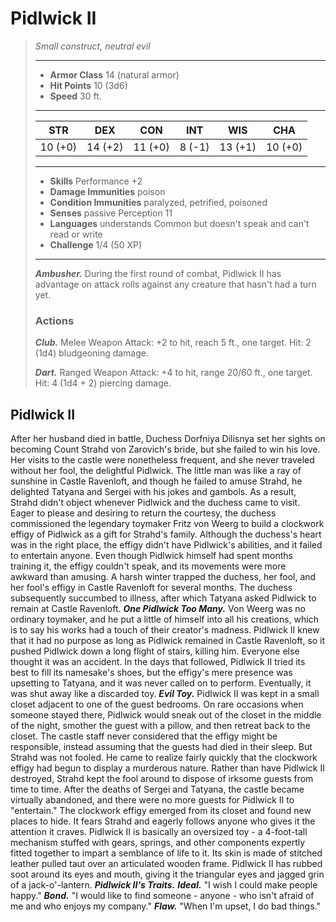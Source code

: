 # Pidlwick II
>*Small construct, neutral evil*
>___
>- **Armor Class** 14 (natural armor)
>- **Hit Points** 10 (3d6)
>- **Speed** 30 ft.
>___
>|STR|DEX|CON|INT|WIS|CHA|
>|:---:|:---:|:---:|:---:|:---:|:---:|
>|10 (+0)|14 (+2)|11 (+0)|8 (-1)|13 (+1)|10 (+0)|
>___
>- **Skills** Performance +2
>- **Damage Immunities** poison
>- **Condition Immunities** paralyzed, petrified, poisoned
>- **Senses** passive Perception 11
>- **Languages** understands Common but doesn't speak and can't read or write
>- **Challenge** 1/4 (50 XP)
>___
>***Ambusher.*** During the first round of combat, Pidlwick II has advantage on attack rolls against any creature that hasn't had a turn yet.  
>
>### Actions
>***Club.*** Melee Weapon Attack: +2 to hit, reach 5 ft., one target. Hit: 2 (1d4) bludgeoning damage.  
>
>***Dart.*** Ranged Weapon Attack: +4 to hit, range 20/60 ft., one target. Hit: 4 (1d4 + 2) piercing damage.
## Pidlwick II
After her husband died in battle, Duchess Dorfniya Dilisnya set her sights on becoming Count Strahd von Zarovich's bride, but she failed to win his love. Her visits to the castle were nonetheless frequent, and she never traveled without her fool, the delightful Pidlwick. The little man was like a ray of sunshine in Castle Ravenloft, and though he failed to amuse Strahd, he delighted Tatyana and Sergei with his jokes and gambols. As a result, Strahd didn't object whenever Pidlwick and the duchess came to visit.
Eager to please and desiring to return the courtesy, the duchess commissioned the legendary toymaker Fritz von Weerg to build a clockwork effigy of Pidlwick as a gift for Strahd's family. Although the duchess's heart was in the right place, the effigy didn't have Pidlwick's abilities, and it failed to entertain anyone. Even though Pidlwick himself had spent months training it, the effigy couldn't speak, and its movements were more awkward than amusing.
A harsh winter trapped the duchess, her fool, and her fool's effigy in Castle Ravenloft for several months. The duchess subsequently succumbed to illness, after which Tatyana asked Pidlwick to remain at Castle Ravenloft.
***One Pidlwick Too Many.*** Von Weerg was no ordinary toymaker, and he put a little of himself into all his creations, which is to say his works had a touch of their creator's madness. Pidlwick II knew that it had no purpose as long as Pidlwick remained in Castle Ravenloft, so it pushed Pidlwick down a long flight of stairs, killing him. Everyone else thought it was an accident. In the days that followed, Pidlwick II tried its best to fill its namesake's shoes, but the effigy's mere presence was upsetting to Tatyana, and it was never called on to perform. Eventually, it was shut away like a discarded toy.
***Evil Toy.*** Pidlwick II was kept in a small closet adjacent to one of the guest bedrooms. On rare occasions when someone stayed there, Pidlwick would sneak out of the closet in the middle of the night, smother the guest with a pillow, and then retreat back to the closet. The castle staff never considered that the effigy might be responsible, instead assuming that the guests had died in their sleep.
But Strahd was not fooled. He came to realize fairly quickly that the clockwork effigy had begun to display a murderous nature. Rather than have Pidlwick II destroyed, Strahd kept the fool around to dispose of irksome guests from time to time.
After the deaths of Sergei and Tatyana, the castle became virtually abandoned, and there were no more guests for Pidlwick II to "entertain." The clockwork effigy emerged from its closet and found new places to hide. It fears Strahd and eagerly follows anyone who gives it the attention it craves.
Pidlwick II is basically an oversized toy - a 4-foot-tall mechanism stuffed with gears, springs, and other components expertly fitted together to impart a semblance of life to it. Its skin is made of stitched leather pulled taut over an articulated wooden frame. Pidlwick II has rubbed soot around its eyes and mouth, giving it the triangular eyes and jagged grin of a jack-o'-lantern.
***Pidlwick II's Traits.*** ***Ideal.*** "I wish I could make people happy."
***Bond.*** "I would like to find someone - anyone - who isn't afraid of me and who enjoys my company."
***Flaw.*** "When I'm upset, I do bad things."